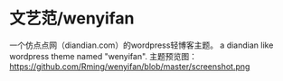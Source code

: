 文艺范/wenyifan
========
一个仿点点网（diandian.com）的wordpress轻博客主题。
a diandian like  wordpress theme  named "wenyifan".
主题预览图：https://github.com/Rming/wenyifan/blob/master/screenshot.png